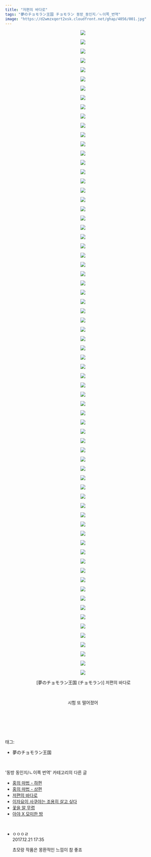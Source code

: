 ```yaml
---
title: "저편의 바다로"
tags: "夢のチョモラン王国 チョモラン 동방_동인지／ㄴ이쪽_번역"
image: "https://d2wmzxqert2xsk.cloudfront.net/ghap/4056/001.jpg"
---
```

<div class="article">
<p style="text-align: center; clear: none; float: none;"><img src="{{ site.imgserver11 }}/ghap/4056/001.jpg"/></p>
<p style="text-align: center; clear: none; float: none;"><img src="{{ site.imgserver11 }}/ghap/4056/002.jpg"/></p>
<p style="text-align: center; clear: none; float: none;"><img src="{{ site.imgserver11 }}/ghap/4056/003.jpg"/></p>
<p style="text-align: center; clear: none; float: none;"><img src="{{ site.imgserver11 }}/ghap/4056/004.jpg"/></p>
<p style="text-align: center; clear: none; float: none;"><img src="{{ site.imgserver11 }}/ghap/4056/005.jpg"/></p>
<p style="text-align: center; clear: none; float: none;"><img src="{{ site.imgserver11 }}/ghap/4056/006.jpg"/></p>
<p style="text-align: center; clear: none; float: none;"><img src="{{ site.imgserver11 }}/ghap/4056/007.jpg"/></p>
<p style="text-align: center; clear: none; float: none;"><img src="{{ site.imgserver11 }}/ghap/4056/008.jpg"/></p>
<p style="text-align: center; clear: none; float: none;"><img src="{{ site.imgserver11 }}/ghap/4056/009.jpg"/></p>
<p style="text-align: center; clear: none; float: none;"><img src="{{ site.imgserver11 }}/ghap/4056/010.jpg"/></p>
<p style="text-align: center; clear: none; float: none;"><img src="{{ site.imgserver11 }}/ghap/4056/011.jpg"/></p>
<p style="text-align: center; clear: none; float: none;"><img src="{{ site.imgserver11 }}/ghap/4056/012.jpg"/></p>
<p style="text-align: center; clear: none; float: none;"><img src="{{ site.imgserver11 }}/ghap/4056/013.jpg"/></p>
<p style="text-align: center; clear: none; float: none;"><img src="{{ site.imgserver11 }}/ghap/4056/014.jpg"/></p>
<p style="text-align: center; clear: none; float: none;"><img src="{{ site.imgserver11 }}/ghap/4056/015.jpg"/></p>
<p style="text-align: center; clear: none; float: none;"><img src="{{ site.imgserver11 }}/ghap/4056/016.jpg"/></p>
<p style="text-align: center; clear: none; float: none;"><img src="{{ site.imgserver11 }}/ghap/4056/017.jpg"/></p>
<p style="text-align: center; clear: none; float: none;"><img src="{{ site.imgserver11 }}/ghap/4056/018.jpg"/></p>
<p style="text-align: center; clear: none; float: none;"><img src="{{ site.imgserver11 }}/ghap/4056/019.jpg"/></p>
<p style="text-align: center; clear: none; float: none;"><img src="{{ site.imgserver11 }}/ghap/4056/020.jpg"/></p>
<p style="text-align: center; clear: none; float: none;"><img src="{{ site.imgserver11 }}/ghap/4056/021.jpg"/></p>
<p style="text-align: center; clear: none; float: none;"><img src="{{ site.imgserver11 }}/ghap/4056/022.jpg"/></p>
<p style="text-align: center; clear: none; float: none;"><img src="{{ site.imgserver11 }}/ghap/4056/023.jpg"/></p>
<p style="text-align: center; clear: none; float: none;"><img src="{{ site.imgserver11 }}/ghap/4056/024.jpg"/></p>
<p style="text-align: center; clear: none; float: none;"><img src="{{ site.imgserver11 }}/ghap/4056/025.jpg"/></p>
<p style="text-align: center; clear: none; float: none;"><img src="{{ site.imgserver11 }}/ghap/4056/026.jpg"/></p>
<p style="text-align: center; clear: none; float: none;"><img src="{{ site.imgserver11 }}/ghap/4056/027.jpg"/></p>
<p style="text-align: center; clear: none; float: none;"><img src="{{ site.imgserver11 }}/ghap/4056/028.jpg"/></p>
<p style="text-align: center; clear: none; float: none;"><img src="{{ site.imgserver11 }}/ghap/4056/029.jpg"/></p>
<p style="text-align: center; clear: none; float: none;"><img src="{{ site.imgserver11 }}/ghap/4056/030.jpg"/></p>
<p style="text-align: center; clear: none; float: none;"><img src="{{ site.imgserver11 }}/ghap/4056/031.jpg"/></p>
<p style="text-align: center; clear: none; float: none;"><img src="{{ site.imgserver11 }}/ghap/4056/032.jpg"/></p>
<p style="text-align: center; clear: none; float: none;"><img src="{{ site.imgserver11 }}/ghap/4056/033.jpg"/></p>
<p style="text-align: center; clear: none; float: none;"><img src="{{ site.imgserver11 }}/ghap/4056/034.jpg"/></p>
<p style="text-align: center; clear: none; float: none;"><img src="{{ site.imgserver11 }}/ghap/4056/035.jpg"/></p>
<p style="text-align: center; clear: none; float: none;"><img src="{{ site.imgserver11 }}/ghap/4056/036.jpg"/></p>
<p style="text-align: center; clear: none; float: none;"><img src="{{ site.imgserver11 }}/ghap/4056/037.jpg"/></p>
<p style="text-align: center; clear: none; float: none;"><img src="{{ site.imgserver11 }}/ghap/4056/038.jpg"/></p>
<p style="text-align: center; clear: none; float: none;"><img src="{{ site.imgserver11 }}/ghap/4056/039.jpg"/></p>
<p style="text-align: center; clear: none; float: none;"><img src="{{ site.imgserver11 }}/ghap/4056/040.jpg"/></p>
<p style="text-align: center; clear: none; float: none;"><img src="{{ site.imgserver11 }}/ghap/4056/041.jpg"/></p>
<p style="text-align: center; clear: none; float: none;"><img src="{{ site.imgserver11 }}/ghap/4056/042.jpg"/></p>
<p style="text-align: center; clear: none; float: none;"><img src="{{ site.imgserver11 }}/ghap/4056/043.jpg"/></p>
<p style="text-align: center; clear: none; float: none;"><img src="{{ site.imgserver11 }}/ghap/4056/044.jpg"/></p>
<p style="text-align: center; clear: none; float: none;"><img src="{{ site.imgserver11 }}/ghap/4056/045.jpg"/></p>
<p style="text-align: center; clear: none; float: none;"><img src="{{ site.imgserver11 }}/ghap/4056/046.jpg"/></p>
<p style="text-align: center; clear: none; float: none;"><img src="{{ site.imgserver11 }}/ghap/4056/047.jpg"/></p>
<p style="text-align: center; clear: none; float: none;"><img src="{{ site.imgserver11 }}/ghap/4056/048.jpg"/></p>
<p style="text-align: center; clear: none; float: none;"><img src="{{ site.imgserver11 }}/ghap/4056/049.jpg"/></p>
<p style="text-align: center; clear: none; float: none;"><img src="{{ site.imgserver11 }}/ghap/4056/050.jpg"/></p>
<p style="text-align: center; clear: none; float: none;"><img src="{{ site.imgserver11 }}/ghap/4056/051.jpg"/></p>
<p style="text-align: center; clear: none; float: none;"><img src="{{ site.imgserver11 }}/ghap/4056/052.jpg"/></p>
<p style="text-align: center; clear: none; float: none;"><img src="{{ site.imgserver11 }}/ghap/4056/053.jpg"/></p>
<p style="text-align: center; clear: none; float: none;"><img src="{{ site.imgserver11 }}/ghap/4056/054.jpg"/></p>
<p style="text-align: center; clear: none; float: none;"><img src="{{ site.imgserver11 }}/ghap/4056/055.jpg"/></p>
<p style="text-align: center; clear: none; float: none;"><img src="{{ site.imgserver11 }}/ghap/4056/056.jpg"/></p>
<p style="text-align: center; clear: none; float: none;"><img src="{{ site.imgserver11 }}/ghap/4056/057.jpg"/></p>
<p style="text-align: center; clear: none; float: none;"><img src="{{ site.imgserver11 }}/ghap/4056/058.jpg"/></p>
<p style="text-align: center; clear: none; float: none;"><img src="{{ site.imgserver11 }}/ghap/4056/059.jpg"/></p>
<p style="text-align: center; clear: none; float: none;"><img src="{{ site.imgserver11 }}/ghap/4056/060.jpg"/></p>
<p style="text-align: center; clear: none; float: none;"><img src="{{ site.imgserver11 }}/ghap/4056/061.jpg"/></p>
<p style="text-align: center; clear: none; float: none;"><img src="{{ site.imgserver11 }}/ghap/4056/062.jpg"/></p>
<p style="text-align: center; clear: none; float: none;"><img src="{{ site.imgserver11 }}/ghap/4056/063.jpg"/></p>
<p style="text-align: center; clear: none; float: none;"><img src="{{ site.imgserver11 }}/ghap/4056/064.jpg"/></p>
<p style="text-align: center; clear: none; float: none;"><img src="{{ site.imgserver11 }}/ghap/4056/065.jpg"/></p>
<p style="text-align: center; clear: none; float: none;"><img src="{{ site.imgserver11 }}/ghap/4056/066.jpg"/></p>
<p style="text-align: center; clear: none; float: none;"><img src="{{ site.imgserver11 }}/ghap/4056/067.jpg"/></p>
<p style="text-align: center; clear: none; float: none;"><img src="{{ site.imgserver11 }}/ghap/4056/068.jpg"/></p>
<p style="text-align: center; clear: none; float: none;"><img src="{{ site.imgserver11 }}/ghap/4056/069.jpg"/></p>
<p style="text-align: center; clear: none; float: none;"><img src="{{ site.imgserver11 }}/ghap/4056/070.jpg"/></p>
<p style="text-align: center; clear: none; float: none;"> [夢のチョモラン王国 (チョモラン)] 저편의 바다로</p>
<p style="text-align: center; clear: none; float: none;"><br/></p>
<p style="text-align: center; clear: none; float: none;">시험 또 떨어졌어</p>
<p style="text-align: center; clear: none; float: none;"><br/></p>
<p><br/></p>
</div><br/>
<div class="tagTrail">
<p>태그: </p>
<ul>
<li>夢のチョモラン王国</li>
</ul>
</div><br/>
<div class="another">
<p>'동방 동인지/ㄴ이쪽 번역' 카테고리의 다른 글</p>
<ul>
<li><a href="/ghap_4058">홍의 마법 - 하편</a></li>
<li><a href="/ghap_4057">홍의 마법 - 상편</a></li>
<li><a href="/ghap_4056">저편의 바다로</a></li>
<li><a href="/ghap_4055">이자요이 사쿠야는 조용히 살고 싶다</a></li>
<li><a href="/ghap_4032">꽃을 알 무렵</a></li>
<li><a href="/ghap_4026">아야 X 모미한 밤</a></li>
</ul>
</div><br/>
<div class="cb_module cb_fluid">
<div class="cb_wrt cb_profile">
<div class="comment">
<ul>
<li class="cb_thumb_off" id="comment15156996">
<div class="cb_comment_area">
<div class="cb_info_area">
<div class="cb_section">
<span class="cb_nick_name">ㅇㅇㅇㄹ</span>
</div>
<div class="cb_section">
<span class="cb_date">2017.12.21 17:35 </span>
</div>
</div>
<div class="cb_dsc_comment">
<p class="cb_dsc">
											쵸모랑 작품은 몽환적인 느낌이 참 좋죠
										</p>
</div>
</div></li>
</ul>
</div>
</div><!-- commentList close -->
</div><br/>
